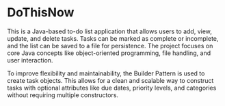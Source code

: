 # DoThisNow
This is a Java-based to-do list application that allows users to add, view, update, and delete tasks. Tasks can be marked as complete or incomplete, and the list can be saved to a file for persistence. The project focuses on core Java concepts like object-oriented programming, file handling, and user interaction.

To improve flexibility and maintainability, the Builder Pattern is used to create task objects. This allows for a clean and scalable way to construct tasks with optional attributes like due dates, priority levels, and categories without requiring multiple constructors.
